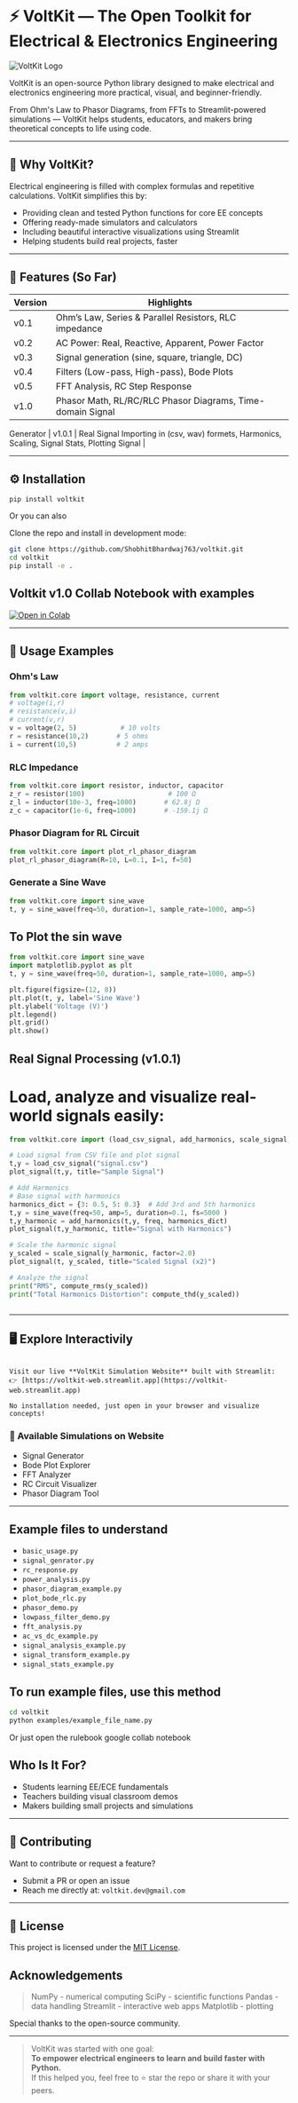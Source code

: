 
# ⚡ VoltKit — The Open Toolkit for Electrical & Electronics Engineering

![VoltKit Logo](https://voltkit-web.streamlit.app/~/+/media/477830ff6188ca269246b3e68e345ddff24cd145ae266fc35b00f735.jpg)

VoltKit is an open-source Python library designed to make electrical and electronics engineering more practical, visual, and beginner-friendly.

From Ohm's Law to Phasor Diagrams, from FFTs to Streamlit-powered simulations — VoltKit helps students, educators, and makers bring theoretical concepts to life using code.

---

## 🚀 Why VoltKit?

Electrical engineering is filled with complex formulas and repetitive calculations. VoltKit simplifies this by:

- Providing clean and tested Python functions for core EE concepts
- Offering ready-made simulators and calculators
- Including beautiful interactive visualizations using Streamlit
- Helping students build real projects, faster

---

## 🧩 Features (So Far)

| Version | Highlights |
|---------|------------|
| v0.1    | Ohm’s Law, Series & Parallel Resistors, RLC impedance |
| v0.2    | AC Power: Real, Reactive, Apparent, Power Factor |
| v0.3    | Signal generation (sine, square, triangle, DC) |
| v0.4    | Filters (Low-pass, High-pass), Bode Plots |
| v0.5    | FFT Analysis, RC Step Response |
| v1.0    | Phasor Math, RL/RC/RLC Phasor Diagrams, Time-domain Signal
Generator
| v1.0.1  | Real Signal Importing in (csv, wav) formets, Harmonics, Scaling, Signal Stats, Plotting Signal |
 

---

## ⚙️ Installation

```
pip install voltkit
```

Or you can also

Clone the repo and install in development mode:

```bash
git clone https://github.com/ShobhitBhardwaj763/voltkit.git
cd voltkit
pip install -e .
```

## Voltkit v1.0 Collab Notebook with examples

[![Open in Colab](https://colab.research.google.com/assets/colab-badge.svg)](https://colab.research.google.com/drive/1gL6y9mrg4zuumT950I7BGJqbdwQnsePH)

---

## 🧪 Usage Examples

### Ohm's Law
```python
from voltkit.core import voltage, resistance, current
# voltage(i,r)
# resistance(v,i)
# current(v,r)
v = voltage(2, 5)           # 10 volts
r = resistance(10,2)       # 5 ohms
i = current(10,5)          # 2 amps
```

### RLC Impedance
```python
from voltkit.core import resistor, inductor, capacitor
z_r = resistor(100)                     # 100 Ω
z_l = inductor(10e-3, freq=1000)       # 62.8j Ω
z_c = capacitor(1e-6, freq=1000)       # -159.1j Ω
```

### Phasor Diagram for RL Circuit
```python
from voltkit.core import plot_rl_phasor_diagram
plot_rl_phasor_diagram(R=10, L=0.1, I=1, f=50)
```

### Generate a Sine Wave
```python
from voltkit.core import sine_wave
t, y = sine_wave(freq=50, duration=1, sample_rate=1000, amp=5)
```

## To Plot the sin wave
```python
from voltkit.core import sine_wave
import matplotlib.pyplot as plt
t, y = sine_wave(freq=50, duration=1, sample_rate=1000, amp=5)

plt.figure(figsize=(12, 8))
plt.plot(t, y, label='Sine Wave')
plt.ylabel('Voltage (V)')
plt.legend()
plt.grid()
plt.show()

```

## Real Signal Processing (v1.0.1)

# Load, analyze and visualize real-world signals easily:
```python
from voltkit.core import (load_csv_signal, add_harmonics, scale_signal, compute_rms, peak_to_peak, signal_energy, compute_thd, plot_signal)

# Load signal from CSV file and plot signal
t,y = load_csv_signal("signal.csv")
plot_signal(t,y, title="Sample Signal")

# Add Harmonics
# Base signal with harmonics
harmonics_dict = {3: 0.5, 5: 0.3}  # Add 3rd and 5th harmonics
t,y = sine_wave(freq=50, amp=5, duration=0.1, fs=5000 )
t,y_harmonic = add_harmonics(t,y, freq, harmonics_dict)
plot_signal(t,y_harmonic, title="Signal with Harmonics")

# Scale the harmonic signal
y_scaled = scale_signal(y_harmonic, factor=2.0)
plot_signal(t, y_scaled, title="Scaled Signal (x2)")

# Analyze the signal
print("RMS", compute_rms(y_scaled))
print("Total Harmonics Distortion": compute_thd(y_scaled))



```
---

## 🖥️ Explore Interactivily

```

Visit our live **VoltKit Simulation Website** built with Streamlit:
👉 [https://voltkit-web.streamlit.app](https://voltkit-web.streamlit.app)

No installation needed, just open in your browser and visualize concepts!

```


### 🧪 Available Simulations on Website

- Signal Generator  
- Bode Plot Explorer  
- FFT Analyzer  
- RC Circuit Visualizer  
- Phasor Diagram Tool  


---
## Example files to understand
- `basic_usage.py`
- `signal_genrator.py`
- `rc_response.py`
- `power_analysis.py`
- `phasor_diagram_example.py`
- `plot_bode_rlc.py`
- `phasor_demo.py`
- `lowpass_filter_demo.py`
- `fft_analysis.py`
- `ac_vs_dc_example.py`
- `signal_analysis_example.py`
- `signal_transform_example.py`
- `signal_stats_example.py`

## To run example files, use this method

```bash
cd voltkit
python examples/example_file_name.py
```

Or just open the rulebook google collab notebook


##  Who Is It For?

-  Students learning EE/ECE fundamentals
-  Teachers building visual classroom demos
-  Makers building small projects and simulations

---

## 🤝 Contributing

Want to contribute or request a feature?

- Submit a PR or open an issue
- Reach me directly at: `voltkit.dev@gmail.com`

---

## 📜 License

This project is licensed under the [MIT License](./LICENSE).

## Acknowledgements

> NumPy - numerical computing
> SciPy - scientific functions
> Pandas - data handling
> Streamlit - interactive web apps
> Matplotlib - plotting

Special thanks to the open-source community.

---

> VoltKit was started with one goal:  
> **To empower electrical engineers to learn and build faster with Python.**  
> If this helped you, feel free to ⭐ star the repo or share it with your peers.
